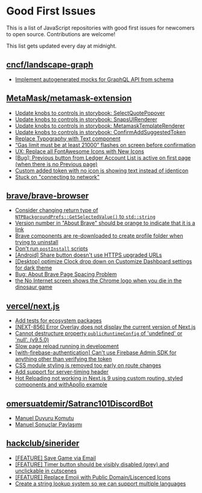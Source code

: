 # Good First Issues

This is a list of JavaScript repositories with good first issues for newcomers to open source. Contributions are welcome!

This list gets updated every day at midnight.

## [cncf/landscape-graph](https://github.com/cncf/landscape-graph)

- [Implement autogenerated mocks for GraphQL API from schema](https://github.com/cncf/landscape-graph/issues/103)

## [MetaMask/metamask-extension](https://github.com/MetaMask/metamask-extension)

- [Update knobs to controls in storybook: SelectQuotePopover](https://github.com/MetaMask/metamask-extension/issues/18500)
- [Update knobs to controls in storybook: SnapsUIRenderer](https://github.com/MetaMask/metamask-extension/issues/18497)
- [Update knobs to controls in storybook: MetamaskTemplateRenderer](https://github.com/MetaMask/metamask-extension/issues/18498)
- [Update knobs to controls in storybook: ConfirmAddSuggestedToken](https://github.com/MetaMask/metamask-extension/issues/18499)
- [Replace Typography with Text component](https://github.com/MetaMask/metamask-extension/issues/17670)
- [“Gas limit must be at least 21000” flashes on screen before confirmation](https://github.com/MetaMask/metamask-extension/issues/9345)
- [UX: Replace all FontAwesome Icons with New Icons](https://github.com/MetaMask/metamask-extension/issues/17475)
- [[Bug]: Previous button from Ledger Account List is active on first page (when there is no Previous page)](https://github.com/MetaMask/metamask-extension/issues/14896)
- [Custom added token with no icon is showing text instead of identicon](https://github.com/MetaMask/metamask-extension/issues/13755)
- [Stuck on "connecting to network"](https://github.com/MetaMask/metamask-extension/issues/6892)

## [brave/brave-browser](https://github.com/brave/brave-browser)

- [Consider changing return type of `NTPBackgroundPrefs::GetSelectedValue()` to `std::string`](https://github.com/brave/brave-browser/issues/25602)
- [Version number in "About Brave" should be orange to indicate that it is a link](https://github.com/brave/brave-browser/issues/26040)
- [Brave components are re-downloaded to create profile folder when trying to uninstall](https://github.com/brave/brave-browser/issues/1812)
- [Don't run `postInstall` scripts](https://github.com/brave/brave-browser/issues/28419)
- [[Android] Share button doesn't use HTTPS upgraded URLs](https://github.com/brave/brave-browser/issues/11383)
- [[Desktop] optimize Clock drop down on Customize Dashboard settings for dark theme ](https://github.com/brave/brave-browser/issues/12060)
- [Bug: About Brave Page Spacing Problem](https://github.com/brave/brave-browser/issues/13286)
- [the No Internet screen shows the Chrome logo when you die in the dinosaur game](https://github.com/brave/brave-browser/issues/17124)

## [vercel/next.js](https://github.com/vercel/next.js)

- [Add tests for ecosystem packages](https://github.com/vercel/next.js/issues/31690)
- [[NEXT-856] Error Overlay does not display the current version of Next.js](https://github.com/vercel/next.js/issues/47124)
- [Cannot destructure property `publicRuntimeConfig` of 'undefined' or 'null'. (v9.5.0)](https://github.com/vercel/next.js/issues/15568)
- [Slow page reload running in development](https://github.com/vercel/next.js/issues/25108)
- [[with-firebase-authentication] Can't use Firebase Admin SDK for anything other than verifying the token](https://github.com/vercel/next.js/issues/14139)
- [CSS module styling is removed too early on route changes](https://github.com/vercel/next.js/issues/17464)
- [Add support for server-timing header](https://github.com/vercel/next.js/issues/12382)
- [Hot Reloading not working in Next.js 9 using custom routing, styled components and withApollo example](https://github.com/vercel/next.js/issues/16449)

## [omersuatdemir/Satranc101DiscordBot](https://github.com/omersuatdemir/Satranc101DiscordBot)

- [Manuel Duyuru Komutu](https://github.com/omersuatdemir/Satranc101DiscordBot/issues/73)
- [Manuel Sonuçlar Paylaşımı](https://github.com/omersuatdemir/Satranc101DiscordBot/issues/74)

## [hackclub/sinerider](https://github.com/hackclub/sinerider)

- [[FEATURE] Save Game via Email](https://github.com/hackclub/sinerider/issues/242)
- [[FEATURE] Timer button should be visibly disabled (grey) and unclickable in cutscenes](https://github.com/hackclub/sinerider/issues/266)
- [[FEATURE] Replace Emoji with Public Domain/Liscenced Icons](https://github.com/hackclub/sinerider/issues/201)
- [Create a string lookup system so we can support multiple languages](https://github.com/hackclub/sinerider/issues/128)

